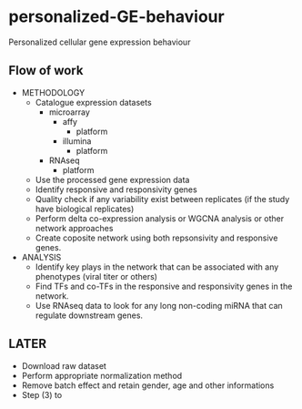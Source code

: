 # personalized-GE-behaviour
Personalized cellular gene expression behaviour

## Flow of work
- METHODOLOGY
  - Catalogue expression datasets
    - microarray
      - affy
        - platform
      - illumina
        - platform
    - RNAseq
      - platform
  - Use the processed gene expression data
  - Identify responsive and responsivity genes
  - Quality check if any variability exist between replicates (if the study have biological replicates)
  - Perform delta co-expression analysis or WGCNA analysis or other network approaches
  - Create coposite network using both repsonsivity and responsive genes.
- ANALYSIS
  - Identify key plays in the network that can be associated with any
  phenotypes (viral titer or others)
  - Find TFs and co-TFs in the responsive and responsivity genes in the network.
  - Use RNAseq data to look for any long non-coding miRNA that can regulate downstream genes.


## LATER
- Download raw dataset
- Perform appropriate normalization method
- Remove batch effect and retain gender, age and other informations
- Step (3) to 
